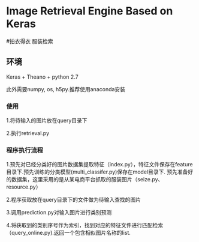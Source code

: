 # Image Retrieval Engine Based on Keras
#拍衣得衣 服装检索

## 环境

Keras + Theano + python 2.7

此外需要numpy, os, h5py.推荐使用anaconda安装

### 使用

1.将待输入的图片放在query目录下

2.执行retrieval.py

### 程序执行流程

1.预先对已经分类好的图片数据集提取特征（index.py），特征文件保存在feature目录下.预先训练的分类模型(multi_classifer.py)保存在model目录下.
  预先准备好的数据集，这里采用的是从某电商平台抓取的服装图片（seize.py、resource.py）
  
2.程序获取放在query目录下的文件做为待输入查找的图片

3.调用prediction.py对输入图片进行类别预测

4.将获取到的类别序号作为索引，找到对应的特征文件进行匹配检索（query_online.py).返回一个包含相似图片名称的list.

